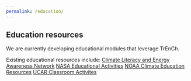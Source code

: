 ```yaml
---
permalink: /education/
---
```


Education resources
--------------------------------

We are currently developing educational modules that leverage TrEnCh.

Existing educational resources include:
[Climate Literacy and Energy Awareness Network](http://cleanet.org/)
[NASA Educational Activities](http://climate.nasa.gov/resources/education/)
[NOAA Climate Education Resources](http://www.noaa.gov/resource-collections/climate-change-impacts)
[UCAR Classroom Activites](http://scied.ucar.edu/activities)


